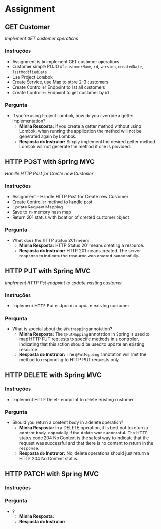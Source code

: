 # Assignment

## GET Customer

_Implement GET customer operations_

### Instruções

* Assignment is to implement GET customer operations
* Customer simple POJO of `customerName`, `id`, `version`, `createdDate`, `lastModifiedDate`
* Use Project Lombok
* Create Service, use Map to store 2-3 customers
* Create Controller Endpoint to list all customers
* Create Controller Endpoint to get customer by id

### Pergunta

* If you're using Project Lombok, how do you override a getter implementation?
    * **Minha Resposta:** If you create a getter method without using Lombok, when running the application the method
      will not be generated again by Lombok.
    * **Resposta do Instrutor:** Simply implement the desired getter method. Lombok will not generate the method if one
      is provided.

## HTTP POST with Spring MVC

_Handle HTTP Post for Create new Customer_

### Instruções

* Assignment - Handle HTTP Post for Create new Customer
* Create Controller method to handle post
* Update Request Mapping
* Save to in-memory hash map
* Return 201 status with location of created customer object

### Pergunta

* What does the HTTP status 201 mean?
    * **Minha Resposta:** HTTP Status 201 means creating a resource.
    * **Resposta do Instrutor:** HTTP 201 means created. The server response to indicate the resource was created
      successfully.

## HTTP PUT with Spring MVC

_Implement HTTP Put endpoint to update existing customer_

### Instruções

* Implement HTTP Put endpoint to update existing customer

### Pergunta

* What is special about the `@PutMapping` annotation?
    * **Minha Resposta:** The `@PutMapping` annotation in Spring is used to map HTTP PUT requests to specific methods in
      a controller, indicating that this action should be used to update an existing resource.
    * **Resposta do Instrutor:** The `@PutMapping` annotation will limit the method to responding to HTTP PUT requests
      only.

## HTTP DELETE with Spring MVC

### Instruções

* Implement HTTP Delete endpoint to delete existing customer

### Pergunta

* Should you return a content body in a delete operation?
    * **Minha Resposta:** In a DELETE operation, it is best not to return a content body, especially if the delete was
      successful. The HTTP status code 204 No Content is the safest way to indicate that the request was successful and
      that there is no content to return in the response.
    * **Resposta do Instrutor:** No, delete operations should just return a HTTP 204 No Content status.

## HTTP PATCH with Spring MVC

### Instruções

### Pergunta

* ?
    * **Minha Resposta:**
    * **Resposta do Instrutor:**